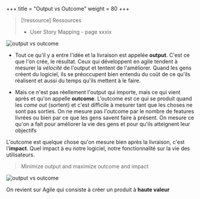 +++
title = "Output vs Outcome"
weight = 80
+++

> [!ressource] Ressources
> - User Story Mapping - page xxxix

![output vs outcome](output_vs_outcome.png)

- Tout ce qu'il y a entre l'idée et la livraison est appelée **output**. C'est ce que l'on crée, le résultat. Ceux qui développent en agile tendent à mesurer la *vélocité* de l'output et tentent de l'améliorer. Quand les gens créent du logiciel, ils se préoccupent bien entendu du coût de ce qu'ils réalisent et aussi du temps qu'ils mettent à le faire.

- Mais ce n'est pas réellement l'output qui importe, mais ce qui vient après et qu'on appelle **outcome**. L'outcome est ce qui se produit quand les *come out* (sortent) et c'est difficile à mesurer tant que les choses ne sont pas sorties. On ne mesure pas l'outcome par le nombre de features livrées ou bien par ce que les gens savent faire à présent. On mesure ce qu'on a fait pour améliorer la vie des gens et pour qu'ils atteignent leur objectifs

L'outcome est quelque chose qu'on mesure bien après la livraison, c'est l'**impact**. Quel impact à eu notre logiciel, notre fonctionnalité sur la vie des utilisateurs.

> Minimize output and maximize outcome and impact

![output vs outcome](output_vs_outcome2.png)

On revient sur Agile qui consiste à créer un produit à **haute valeur**
